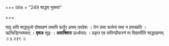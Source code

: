 +++
title = "249 श्राद्धम् भुक्त्वा"

+++


यद्य् अपि श्राद्धभुजो दोषग्रहणं तथापि कर्तुर् अयम् उपदेशः । तेन तथा कर्तव्यं यथा न प्रयच्छति । ऋत्विङ्नियमवत् । **वृषलः** शूद्रः । **अवाक्शिरा** ऊर्ध्वपादः । प्रकृत एव सपिण्डीकरणं मा विज्ञायीति श्राद्धग्रहणम् ॥ ३.२३९ ॥